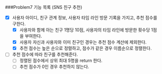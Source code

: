 ###Problem7 기능 목록 (SNS 친구 추천)

- [x] 사용자 아이디, 친구 관계 정보, 사용자 타임 라인 방문 기록을 가지고, 추천 점수를 구한다.
    - [x] 사용자와 함께 아는 친구 1명당 10점, 사용자의 타임 라인에 방문한 횟수당 1점을 부여한다.
    - [x] 사용자 자신과 사용자와 이미 친구인 경우는 추천 점수 계산에 제외한다.
    - [x] 추천 점수는 높은 순으로 정렬하고, 점수가 같은 경우 이름순으로 정렬한다.

- [ ] 추천 점수에 따라 친구를 추천해준다.
    - [ ] 정렬된 점수에서 상위 최대 5명을 return 한다.
    - [ ] 추천 점수가 0인 경우 추천하지 않는다.

